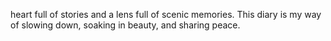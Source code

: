 heart full of stories and a lens full of scenic memories.
This diary is my way of slowing down, soaking in beauty, and sharing peace.
